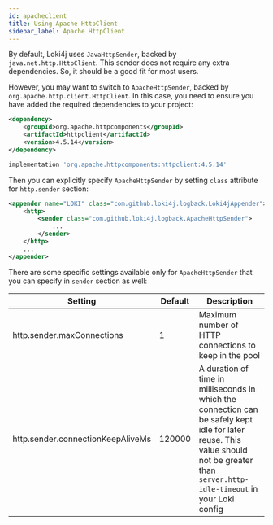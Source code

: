 ```yaml
---
id: apacheclient
title: Using Apache HttpClient
sidebar_label: Apache HttpClient
---
```


By default, Loki4j uses `JavaHttpSender`, backed by `java.net.http.HttpClient`.
This sender does not require any extra dependencies.
So, it should be a good fit for most users.

However, you may want to switch to `ApacheHttpSender`, backed by `org.apache.http.client.HttpClient`.
In this case, you need to ensure you have added the required dependencies to your project:

<!--DOCUSAURUS_CODE_TABS-->
<!--Maven-->

```xml
<dependency>
    <groupId>org.apache.httpcomponents</groupId>
    <artifactId>httpclient</artifactId>
    <version>4.5.14</version>
</dependency>
```

<!--Gradle-->

```groovy
implementation 'org.apache.httpcomponents:httpclient:4.5.14'
```
<!--END_DOCUSAURUS_CODE_TABS-->

Then you can explicitly specify `ApacheHttpSender` by setting `class` attribute for `http.sender` section:

```xml
<appender name="LOKI" class="com.github.loki4j.logback.Loki4jAppender">
    <http>
        <sender class="com.github.loki4j.logback.ApacheHttpSender">
            ...
        </sender>
    </http>
    ...
</appender>
```

There are some specific settings available only for `ApacheHttpSender` that you can specify in `sender` section as well:

Setting|Default|Description
-------|-------|-----------
http.sender.maxConnections|1|Maximum number of HTTP connections to keep in the pool
http.sender.connectionKeepAliveMs|120000|A duration of time in milliseconds in which the connection can be safely kept idle for later reuse. This value should not be greater than `server.http-idle-timeout` in your Loki config
